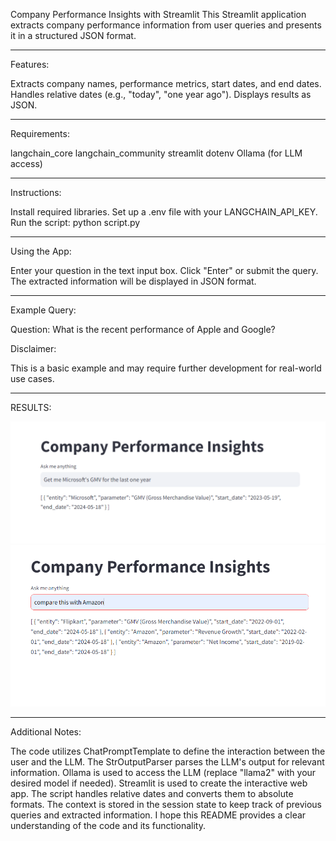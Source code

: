 Company Performance Insights with Streamlit
This Streamlit application extracts company performance information from user queries and presents it in a structured JSON format.

-----------------------------------------------------------------------------------------------------------

Features:

Extracts company names, performance metrics, start dates, and end dates.
Handles relative dates (e.g., "today", "one year ago").
Displays results as JSON.

--------------------------------------------------------------------------------------------------------------

Requirements:

langchain_core
langchain_community
streamlit
dotenv
Ollama (for LLM access)

-------------------------------------------------------------------------------------------------------------

Instructions:

Install required libraries.
Set up a .env file with your LANGCHAIN_API_KEY.
Run the script: python script.py

--------------------------------------------------------------------------------------------------------------

Using the App:

Enter your question in the text input box.
Click "Enter" or submit the query.
The extracted information will be displayed in JSON format.

---------------------------------------------------------------------------------------------------------------

Example Query:

Question: What is the recent performance of Apple and Google?

Disclaimer:

This is a basic example and may require further development for real-world use cases.

------------------------------------------------------------------------------------------------------------------

RESULTS:

![alt text](image.png)
![alt text](image-1.png)

------------------------------------------------------------------------------------------------------------------


Additional Notes:

The code utilizes ChatPromptTemplate to define the interaction between the user and the LLM.
The StrOutputParser parses the LLM's output for relevant information.
Ollama is used to access the LLM (replace "llama2" with your desired model if needed).
Streamlit is used to create the interactive web app.
The script handles relative dates and converts them to absolute formats.
The context is stored in the session state to keep track of previous queries and extracted information.
I hope this README provides a clear understanding of the code and its functionality. 